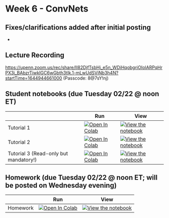 # Week 6 - ConvNets

## Fixes/clarifications added after initial posting
- 

## Lecture Recording
https://upenn.zoom.us/rec/share/II82DjfTsbHj_e5n_WDiHqobgriOIolARPqHrPX3i_BAbzrTiwkIGC6wGbth3tIk.1-mLwUdSViNb3h4N?startTime=1644944661000 (Passcode: 8@7sY!nj)

## Student notebooks (due Tuesday 02/22 @ noon ET)

|   | Run | View |
| - | --- | ---- |
| Tutorial 1 | [![Open In Colab](https://colab.research.google.com/assets/colab-badge.svg)](https://colab.research.google.com/github/CIS-522/course-content/blob/main/W06_ConvNets/students/CIS_522_W6D1_Tutorial_–_Student_Version.ipynb) | [![View the notebook](https://img.shields.io/badge/render-nbviewer-orange.svg)](https://nbviewer.jupyter.org/github/CIS-522/course-content/blob/main/W06_ConvNets/students/CIS_522_W6D1_Tutorial_–_Student_Version.ipynb?flush_cache=true) |
| Tutorial 2 | [![Open In Colab](https://colab.research.google.com/assets/colab-badge.svg)](https://colab.research.google.com/github/CIS-522/course-content/blob/main/W06_ConvNets/students/CIS_522_W6D2_Tutorial_–_Student_Version.ipynb) | [![View the notebook](https://img.shields.io/badge/render-nbviewer-orange.svg)](https://nbviewer.jupyter.org/github/CIS-522/course-content/blob/main/W06_ConvNets/students/CIS_522_W6D2_Tutorial_–_Student_Version.ipynb?flush_cache=true) |
| Tutorial 3 (Read-only but mandatory!) | [![Open In Colab](https://colab.research.google.com/assets/colab-badge.svg)](https://colab.research.google.com/github/CIS-522/course-content/blob/main/W06_ConvNets/students/A_Good_DL_Project_–_Part_1.ipynb) | [![View the notebook](https://img.shields.io/badge/render-nbviewer-orange.svg)](https://nbviewer.jupyter.org/github/CIS-522/course-content/blob/main/W06_ConvNets/students/A_Good_DL_Project_–_Part_1.ipynb?flush_cache=true) |


## Homework (due Tuesday 02/22 @ noon ET; will be posted on Wednesday evening)
|   | Run | View |
| - | --- | ---- |
| Homework | [![Open In Colab](https://colab.research.google.com/assets/colab-badge.svg)](https://colab.research.google.com/github/CIS-522/course-content/blob/main/W06_ConvNets/students/CIS_522_Homework_5_–_Student_Version.ipynb) | [![View the notebook](https://img.shields.io/badge/render-nbviewer-orange.svg)](https://nbviewer.jupyter.org/github/CIS-522/course-content/blob/main/W06_ConvNets/students/CIS_522_Homework_5_–_Student_Version.ipynb?flush_cache=true) |


